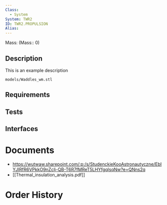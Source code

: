 ```yaml
---
Class:
  - System
System: TWR2
ID: TWR2.PROPULSION
Alias:
---
```


Mass: (Mass:: 0)

## Description

This is an example description

```stlrendera
models/Waddles_wm.stl
```

## Requirements

## Tests

## Interfaces

# Documents
- https://wutwaw.sharepoint.com/:p:/s/StudenckieKooAstronautyczne/EbIYJIRfR6VPkkO9nZclj-QB-T6R7fMReT5LHYfgqlsqNw?e=QNns2q
- [[Thermal_insulation_analysis.pdf]]
# Order History

